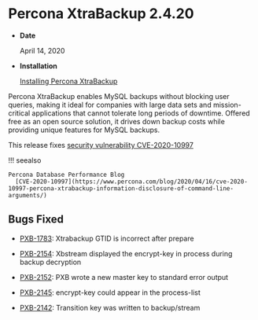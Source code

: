 # Percona XtraBackup 2.4.20


* **Date**

    April 14, 2020



* **Installation**

    [Installing Percona XtraBackup](https://www.percona.com/doc/percona-xtrabackup/2.4/installation.html)


Percona XtraBackup enables MySQL backups without blocking user queries, making it ideal
for companies with large data sets and mission-critical applications that cannot tolerate
long periods of downtime. Offered free as an open source solution, it drives down backup
costs while providing unique features for MySQL backups.

This release fixes [security vulnerability CVE-2020-10997](https://cve.mitre.org/cgi-bin/cvename.cgi?name=CVE-2020-10997)

!!! seealso

    Percona Database Performance Blog
      [CVE-2020-10997](https://www.percona.com/blog/2020/04/16/cve-2020-10997-percona-xtrabackup-information-disclosure-of-command-line-arguments/)

## Bugs Fixed

* [PXB-1783](https://jira.percona.com/browse/PXB-1783): Xtrabackup GTID is incorrect after prepare

* [PXB-2154](https://jira.percona.com/browse/PXB-2154): Xbstream displayed the encrypt-key in process during backup decryption

* [PXB-2152](https://jira.percona.com/browse/PXB-2152): PXB wrote a new master key to standard error output

* [PXB-2145](https://jira.percona.com/browse/PXB-2145): encrypt-key could appear in the process-list

* [PXB-2142](https://jira.percona.com/browse/PXB-2142): Transition key was written to backup/stream
